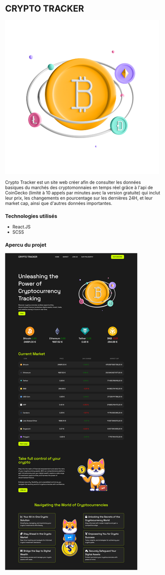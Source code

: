 <h1>CRYPTO TRACKER</h1>
<img src='https://github.com/Nevets08/CRYPO_TRACKER/blob/f8c37c3311f55a922a5c01bed39849dc8f4766c9/src/images/hero.png'>

<p>Crypto Tracker est un site web créer afin de consulter les données basiques du marchés des cryptomonnaies en temps réel grâce à l'api de CoinGecko (limité à 10 appels par minutes avec la version gratuite) qui inclut leur prix, les changements en pourcentage sur les dernières 24H, et leur market cap, ainsi que d'autres données importantes.</p>

<h3>Technologies utilisés</h3>

<ul>
    <li>React.JS</li>
    <li>SCSS</li>
</ul>

<h3>Apercu du projet</h3>

<img src='https://github.com/Nevets08/CRYPO_TRACKER/blob/main/src/images/capture-home.png'>
